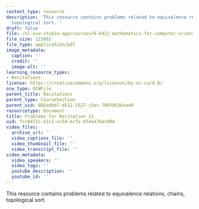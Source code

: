 ```yaml
---
content_type: resource
description: 'This resource contains problems related to equivalence relations, chains,
  topological sort. '
draft: false
file: /ol-ocw-studio-app/courses/6-042j-mathematics-for-computer-science-fall-2010/fcc8472ce1c1ec54acfa6f4a476ac00d_MIT6_042JF10_rec11.pdf
file_size: 121662
file_type: application/pdf
image_metadata:
  caption: ''
  credit: ''
  image-alt: ''
learning_resource_types:
- Recitations
license: https://creativecommons.org/licenses/by-nc-sa/4.0/
ocw_type: OCWFile
parent_title: Recitations
parent_type: CourseSection
parent_uid: 088adbb7-d512-5527-c5ec-766f9536ea40
resourcetype: Document
title: Problems for Recitation 11
uid: fcc8472c-e1c1-ec54-acfa-6f4a476ac00d
video_files:
  archive_url: ''
  video_captions_file: ''
  video_thumbnail_file: ''
  video_transcript_file: ''
video_metadata:
  video_speakers: ''
  video_tags: ''
  youtube_description: ''
  youtube_id: ''
---
```

This resource contains problems related to equivalence relations, chains, topological sort.